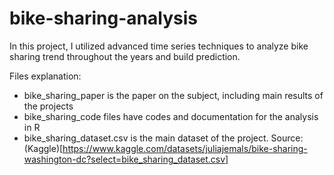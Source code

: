 # bike-sharing-analysis

In this project, I utilized advanced time series techniques to analyze bike sharing trend throughout the years and build prediction.

Files explanation:
  - bike_sharing_paper is the paper on the subject, including main results of the projects
  - bike_sharing_code files have codes and documentation for the analysis in R
  - bike_sharing_dataset.csv is the main dataset of the project. Source: (Kaggle)[https://www.kaggle.com/datasets/juliajemals/bike-sharing-washington-dc?select=bike_sharing_dataset.csv]
